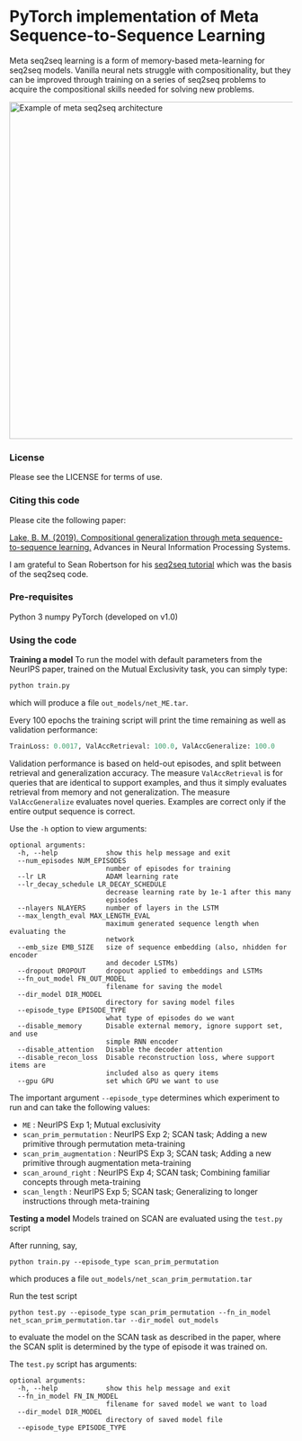 # PyTorch implementation of Meta Sequence-to-Sequence Learning

Meta seq2seq learning is a form of memory-based meta-learning for seq2seq models. Vanilla neural nets struggle with compositionality, but they can be improved through training on a series of seq2seq problems to acquire the compositional skills needed for solving new problems.

<img src="data/meta_seq2seq.jpg" alt="Example of meta seq2seq architecture" width="600"/>

### License

Please see the LICENSE for terms of use.

### Citing this code
Please cite the following paper:

[Lake, B. M. (2019). Compositional generalization through meta sequence-to-sequence learning.](https://cims.nyu.edu/~brenden/papers/Lake2019NeurIPS.pdf) Advances in Neural Information Processing Systems.

I am grateful to Sean Robertson for his [seq2seq tutorial](https://github.com/spro/practical-pytorch/blob/master/seq2seq-translation/seq2seq-translation-batched.ipynb) which was the basis of the seq2seq code.

### Pre-requisites
Python 3
numpy
PyTorch (developed on v1.0)

### Using the code

**Training a model**
To run the model with default parameters from the NeurIPS paper, trained on the Mutual Exclusivity task, you can simply type:
```python
python train.py
```
which will produce a file `out_models/net_ME.tar`.

Every 100 epochs the training script will print the time remaining as well as validation performance:
```python
TrainLoss: 0.0017, ValAccRetrieval: 100.0, ValAccGeneralize: 100.0
```
Validation performance is based on held-out episodes, and split between retrieval and generalization accuracy. The measure `ValAccRetrieval` is for queries that are identical to support examples, and thus it simply evaluates retrieval from memory and not generalization. The measure `ValAccGeneralize` evaluates novel queries. Examples are correct only if the entire output sequence is correct.

Use the `-h` option to view arguments:
```
optional arguments:
  -h, --help            show this help message and exit
  --num_episodes NUM_EPISODES
                        number of episodes for training
  --lr LR               ADAM learning rate
  --lr_decay_schedule LR_DECAY_SCHEDULE
                        decrease learning rate by 1e-1 after this many
                        episodes
  --nlayers NLAYERS     number of layers in the LSTM
  --max_length_eval MAX_LENGTH_EVAL
                        maximum generated sequence length when evaluating the
                        network
  --emb_size EMB_SIZE   size of sequence embedding (also, nhidden for encoder
                        and decoder LSTMs)
  --dropout DROPOUT     dropout applied to embeddings and LSTMs
  --fn_out_model FN_OUT_MODEL
                        filename for saving the model
  --dir_model DIR_MODEL
                        directory for saving model files
  --episode_type EPISODE_TYPE
                        what type of episodes do we want
  --disable_memory      Disable external memory, ignore support set, and use
                        simple RNN encoder
  --disable_attention   Disable the decoder attention
  --disable_recon_loss  Disable reconstruction loss, where support items are
                        included also as query items
  --gpu GPU             set which GPU we want to use
```

The important argument ``--episode_type`` determines which experiment to run and can take the following values:
* `ME` : NeurIPS Exp 1; Mutual exclusivity
* `scan_prim_permutation` : NeurIPS Exp 2; SCAN task; Adding a new primitive through permutation meta-training
* `scan_prim_augmentation` : NeurIPS Exp 3; SCAN task; Adding a new primitive through augmentation meta-training
* `scan_around_right` : NeurIPS Exp 4; SCAN task; Combining familiar concepts through meta-training
* `scan_length` : NeurIPS Exp 5; SCAN task; Generalizing to longer instructions through meta-training

**Testing a model**
Models trained on SCAN are evaluated using the `test.py` script

After running, say,
```
python train.py --episode_type scan_prim_permutation
```
which produces a file `out_models/net_scan_prim_permutation.tar`

Run the test script
```
python test.py --episode_type scan_prim_permutation --fn_in_model net_scan_prim_permutation.tar --dir_model out_models
```
to evaluate the model on the SCAN task as described in the paper, where the SCAN split is determined by the type of episode it was trained on.

The `test.py` script has arguments:
```
optional arguments:
  -h, --help            show this help message and exit
  --fn_in_model FN_IN_MODEL
                        filename for saved model we want to load
  --dir_model DIR_MODEL
                        directory of saved model file
  --episode_type EPISODE_TYPE
```
